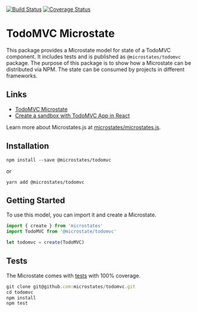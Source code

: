 [![Build Status](https://travis-ci.com/microstates/todomvc.svg?branch=master)](https://travis-ci.com/microstates/todomvc) [![Coverage Status](https://coveralls.io/repos/github/microstates/todomvc/badge.svg?branch=tm%2Fupgrade-microstates)](https://coveralls.io/github/microstates/todomvc?branch=tm%2Fupgrade-microstates)

# TodoMVC Microstate

This package provides a Microstate model for state of a TodoMVC component. It includes tests and is published as `@microstates/todomvc` package. The purpose of this package is to show how a Microstate can be distributed via NPM. The state can be consumed by projects in different frameworks.

## Links

* [TodoMVC Microstate](todomvc.js)
* [Create a sandbox with TodoMVC App in React](https://codesandbox.io/s/github/microstates/todomvc/tree/master/sandboxes/react)

Learn more about Microstates.js at [microstates/microstates.js](http://github.com/microstates/todomvc).

## Installation

`npm install --save @microstates/todomvc`

or

`yarn add @microstates/todomvc`

## Getting Started

To use this model, you can import it and create a Microstate.

```js
import { create } from 'microstates'
import TodoMVC from '@microstate/todomvc'

let todomvc = create(TodoMVC)
```

## Tests

The Microstate comes with [tests](tests/todomvc-test.js) with 100% coverage.

```js
git clone git@github.com:microstates/todomvc.git
cd todomvc
npm install
npm test
```
